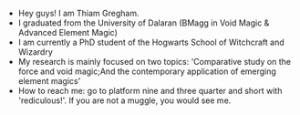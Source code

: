- Hey guys! I am Thiam Gregham.
- I graduated from the University of Dalaran (BMagg in Void Magic & Advanced Element Magic)
- I am currently a PhD student of the Hogwarts School of Witchcraft and Wizardry
- My research is mainly focused on two topics: 'Comparative study on the force and void magic;And the contemporary application of emerging element magics'
- How to reach me: go to platform nine and three quarter and short with 'rediculous!'. If you are not a muggle, you would see me.
